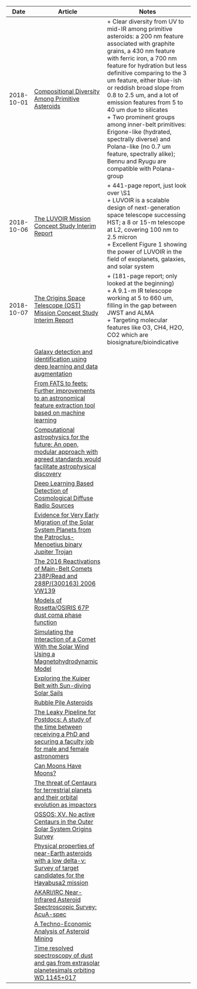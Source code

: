 
| Date | Article | Notes | 
| ---- | ---- | ---- |
| 2018-10-01 | [Compositional Diversity Among Primitive Asteroids](https://arxiv.org/abs/1809.01148) | + Clear diversity from UV to mid-IR among primitive asteroids: a 200 nm feature associated with graphite grains, a 430 nm feature with ferric iron, a 700 nm feature for hydration but less definitive comparing to the 3 um feature, either blue-ish or reddish broad slope from 0.8 to 2.5 um, and a lot of emission features from 5 to 40 um due to silicates <br> + Two prominent groups among inner-belt primitives: Erigone-like (hydrated, spectrally diverse) and Polana-like (no 0.7 um feature, spectrally alike); Bennu and Ryugu are compatible with Polana-group
| 2018-10-06 | [The LUVOIR Mission Concept Study Interim Report](https://arxiv.org/abs/1809.09668) | + 441-page report, just look over \S1 <br> + LUVOIR is a scalable design of next-generation space telescope successing HST; a 8 or 15-m telescope at L2, covering 100 nm to 2.5 micron <br> + Excellent Figure 1 showing the power of LUVOIR in the field of exoplanets, galaxies, and solar system
| 2018-10-07 | [The Origins Space Telescope (OST) Mission Concept Study Interim Report](https://arxiv.org/abs/1809.09702) | + (181-page report; only looked at the beginning) <br> + A 9.1-m IR telescope working at 5 to 660 um, filling in the gap between JWST and ALMA <br> + Targeting molecular features like O3, CH4, H2O, CO2 which are biosignature/bioindicative
| | [Galaxy detection and identification using deep learning and data augmentation](https://arxiv.org/abs/1809.01691) |
| | [From FATS to feets: Further improvements to an astronomical feature extraction tool based on machine learning](https://arxiv.org/abs/1809.02154) |
| | [Computational astrophysics for the future: An open, modular approach with agreed standards would facilitate astrophysical discovery](https://arxiv.org/abs/1809.02600) |
| | [Deep Learning Based Detection of Cosmological Diffuse Radio Sources](https://arxiv.org/abs/1809.03315) |
| | [Evidence for Very Early Migration of the Solar System Planets from the Patroclus-Menoetius binary Jupiter Trojan](https://arxiv.org/abs/1809.04007) |
| | [The 2016 Reactivations of Main-Belt Comets 238P/Read and 288P/(300163) 2006 VW139](https://arxiv.org/abs/1809.10309) |
| | [Models of Rosetta/OSIRIS 67P dust coma phase function](https://arxiv.org/abs/1809.10424) |
| | [Simulating the Interaction of a Comet With the Solar Wind Using a Magnetohydrodynamic Model](https://arxiv.org/abs/1809.11149) |
| | [Exploring the Kuiper Belt with Sun-diving Solar Sails](https://arxiv.org/abs/1810.00407) |
| | [Rubble Pile Asteroids](https://arxiv.org/abs/1810.01815) |
| | [The Leaky Pipeline for Postdocs: A study of the time between receiving a PhD and securing a faculty job for male and female astronomers](https://arxiv.org/abs/1810.01511) |
| | [Can Moons Have Moons?](https://arxiv.org/abs/1810.03304) |
| | [The threat of Centaurs for terrestrial planets and their orbital evolution as impactors](https://arxiv.org/abs/1810.03209) |
| | [OSSOS: XV. No active Centaurs in the Outer Solar System Origins Survey](https://arxiv.org/abs/1810.03648) |
| | [Physical properties of near-Earth asteroids with a low delta-v: Survey of target candidates for the Hayabusa2 mission](https://arxiv.org/abs/1810.03706) |
| | [AKARI/IRC Near-Infrared Asteroid Spectroscopic Survey: AcuA-spec](https://arxiv.org/abs/1810.03828) |
| | [A Techno-Economic Analysis of Asteroid Mining](https://arxiv.org/abs/1810.03836) |
| | [Time resolved spectroscopy of dust and gas from extrasolar planetesimals orbiting WD 1145+017](https://arxiv.org/abs/1810.04657) |
